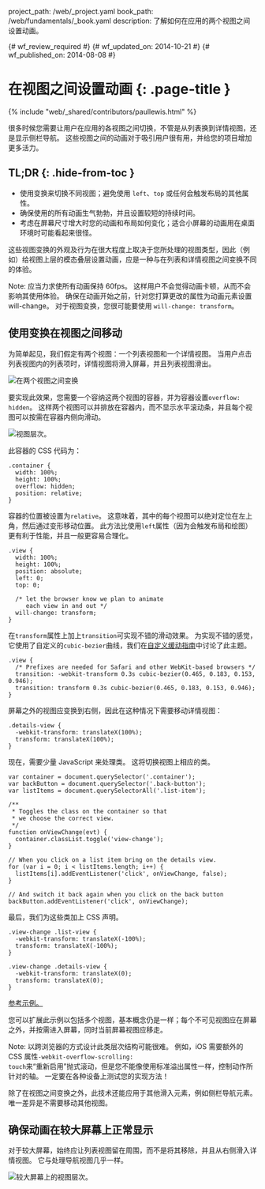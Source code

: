 project_path: /web/_project.yaml
book_path: /web/fundamentals/_book.yaml
description: 了解如何在应用的两个视图之间设置动画。

{# wf_review_required #}
{# wf_updated_on: 2014-10-21 #}
{# wf_published_on: 2014-08-08 #}

# 在视图之间设置动画 {: .page-title }

{% include "web/_shared/contributors/paullewis.html" %}


很多时候您需要让用户在应用的各视图之间切换，不管是从列表换到详情视图，还是显示侧栏导航。 这些视图之间的动画对于吸引用户很有用，并给您的项目增加更多活力。

## TL;DR {: .hide-from-toc }
- 使用变换来切换不同视图；避免使用 `left`、`top` 或任何会触发布局的其他属性。
- 确保使用的所有动画生气勃勃，并且设置较短的持续时间。
- 考虑在屏幕尺寸增大时您的动画和布局如何变化；适合小屏幕的动画用在桌面环境时可能看起来很怪。


这些视图变换的外观及行为在很大程度上取决于您所处理的视图类型，因此（例如）给视图上层的模态叠层设置动画，应是一种与在列表和详情视图之间变换不同的体验。

Note: 应当力求使所有动画保持 60fps。 这样用户不会觉得动画卡顿，从而不会影响其使用体验。 确保在动画开始之前，针对您打算更改的属性为动画元素设置 will-change。 对于视图变换，您很可能要使用 <code>will-change: transform</code>。

## 使用变换在视图之间移动

为简单起见，我们假定有两个视图：一个列表视图和一个详情视图。 当用户点击列表视图内的列表项时，详情视图将滑入屏幕，并且列表视图滑出。

<img src="imgs/gifs/view-translate.gif" alt="在两个视图之间变换" />

要实现此效果，您需要一个容纳这两个视图的容器，并为容器设置`overflow: hidden`。 这样两个视图可以并排放在容器内，而不显示水平滚动条，并且每个视图可以按需在容器内侧向滑动。

<img src="imgs/container-two-views.svg" alt="视图层次。" />

此容器的 CSS 代码为：


    .container {
      width: 100%;
      height: 100%;
      overflow: hidden;
      position: relative;
    }
    

容器的位置被设置为`relative`。 这意味着，其中的每个视图可以绝对定位在左上角，然后通过变形移动位置。 此方法比使用`left`属性（因为会触发布局和绘图）更有利于性能，并且一般更容易合理化。


    .view {
      width: 100%;
      height: 100%;
      position: absolute;
      left: 0;
      top: 0;
    
      /* let the browser know we plan to animate
         each view in and out */
      will-change: transform;
    }
    

在`transform`属性上加上`transition`可实现不错的滑动效果。 为实现不错的感觉，它使用了自定义的`cubic-bezier`曲线，我们在[自定义缓动指南](custom-easing.html)中讨论了此主题。


    .view {
      /* Prefixes are needed for Safari and other WebKit-based browsers */
      transition: -webkit-transform 0.3s cubic-bezier(0.465, 0.183, 0.153, 0.946);
      transition: transform 0.3s cubic-bezier(0.465, 0.183, 0.153, 0.946);
    }
    

屏幕之外的视图应变换到右侧，因此在这种情况下需要移动详情视图：


    .details-view {
      -webkit-transform: translateX(100%);
      transform: translateX(100%);
    }
    

现在，需要少量 JavaScript 来处理类。 这将切换视图上相应的类。


    var container = document.querySelector('.container');
    var backButton = document.querySelector('.back-button');
    var listItems = document.querySelectorAll('.list-item');
    
    /**
     * Toggles the class on the container so that
     * we choose the correct view.
     */
    function onViewChange(evt) {
      container.classList.toggle('view-change');
    }
    
    // When you click on a list item bring on the details view.
    for (var i = 0; i < listItems.length; i++) {
      listItems[i].addEventListener('click', onViewChange, false);
    }
    
    // And switch it back again when you click on the back button
    backButton.addEventListener('click', onViewChange);
    

最后，我们为这些类加上 CSS 声明。


    .view-change .list-view {
      -webkit-transform: translateX(-100%);
      transform: translateX(-100%);
    }
    
    .view-change .details-view {
      -webkit-transform: translateX(0);
      transform: translateX(0);
    }
    

<a href="https://googlesamples.github.io/web-fundamentals/samples/../fundamentals/design-and-ui/animations/inter-view-animation.html">参考示例。</a>

您可以扩展此示例以包括多个视图，基本概念仍是一样；每个不可见视图应在屏幕之外，并按需进入屏幕，同时当前屏幕视图应移走。

Note: 以跨浏览器的方式设计此类层次结构可能很难。 例如，iOS 需要额外的 CSS 属性<code>-webkit-overflow-scrolling: touch</code>来“重新启用”抛式滚动，但是您不能像使用标准溢出属性一样，控制动作所针对的轴。 一定要在各种设备上测试您的实现方法！

除了在视图之间变换之外，此技术还能应用于其他滑入元素，例如侧栏导航元素。 唯一差异是不需要移动其他视图。

## 确保动画在较大屏幕上正常显示

对于较大屏幕，始终应让列表视图留在周围，而不是将其移除，并且从右侧滑入详情视图。 它与处理导航视图几乎一样。

<img src="imgs/container-two-views-ls.svg" alt="较大屏幕上的视图层次。" />


